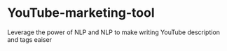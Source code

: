 # YouTube-marketing-tool
 Leverage the power of NLP and NLP to make writing YouTube description and tags eaiser
